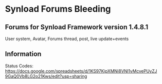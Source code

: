 Synload Forums Bleeding
=======================

Forums for Synload Framework version 1.4.8.1
---------------------------------------
User system, Avatar, Forums thread, post, live update+events

Information
--------
Status Codes: https://docs.google.com/spreadsheets/d/1KS97KipXMNi8VNI1vMcvePUyZJ9GaQ0Vb8LG2o21Kws/edit?usp=sharing